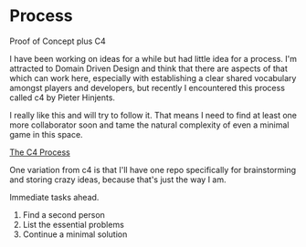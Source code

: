 # Process
Proof of Concept plus C4

I have been working on ideas for a while but had little idea for a process. I'm attracted to Domain Driven Design and think that there are aspects of that which can work here, especially with establishing a clear shared vocabulary amongst players and developers, but recently I encountered this process called c4 by Pieter Hinjents.

I really like this and will try to follow it. That means I need to find at least one more collaborator soon and tame the natural complexity of even a minimal game in this space.

[The C4 Process ](https://hintjens.gitbooks.io/social-architecture/content/chapter4.html)

One variation from c4 is that I'll have one repo specifically for brainstorming and storing crazy ideas, because that's just the way I am.

Immediate tasks ahead.
  1. Find a second person
  2. List the essential problems
  3. Continue a minimal solution
